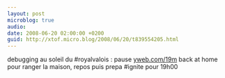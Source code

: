 ```yaml
---
layout: post
microblog: true
audio: 
date: 2008-06-20 02:00:00 +0200
guid: http://xtof.micro.blog/2008/06/20/t839554205.html
---
```

debugging au soleil du #royalvalois : pause [yweb.com/19m](http://yweb.com/19m) back at home pour ranger la maison, repos puis prepa #ignite pour 19h00
